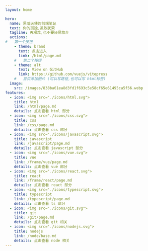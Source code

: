 ```yaml
---
layout: home

hero:
  name: 黑暗天使的前端笔记
  text: 你的孤独,虽败犹荣
  tagline: 再艰难,也不要轻易放弃
  actions:
#   第一个按钮
    - theme: brand
      text: 点击进入
      link: /html/page.md
    #   第二个按钮
    - theme: alt
      text: View on GitHub
      link: https://github.com/vuejs/vitepress
    #   首页添加图片 (可以写路径,也可以写 html标签)
  image:
    src: /images/838ba61ea8d3fd1f693c5e58cf65e61495ca5f56.webp
features:
  - icon: <img src="./icons/html.svg">
    title: html
    link: /html/page.md
    details: 点击查看 html 部分
  - icon: <img src="./icons/css.svg">
    title: css
    link: /css/page.md
    details: 点击查看 css 部分
  - icon: <img src="./icons/javascript.svg">
    title: javascript
    link: /javascript/page.md
    details: 点击查看 javascript 部分
  - icon: <img src="./icons/vue.svg">
    title: vue
    link: /frame/vue/page.md
    details: 点击查看 vue 部分
  - icon: <img src="./icons/react.svg">
    title: react
    link: /frame/react/page.md
    details: 点击查看 react 部分
  - icon: <img src="./icons/typescript.svg">
    title: typescript
    link: /typescript/page.md
    details: 点击查看 ts 部分
  - icon: <img src="./icons/git.svg">
    title: git
    link: /git/page.md
    details: 点击查看 git 相关
  - icon: <img src="./icons/nodejs.svg">
    title: nodejs
    link: /node/base.md
    details: 点击查看 node 相关
---
```

<!-- 首行不能有其他东西 -->
<!-- /* :root {
  --vp-home-hero-name-color: transparent;
  --vp-home-hero-name-background: -webkit-linear-gradient(120deg, #bd34fe 30%, #41d1ff);

  --vp-home-hero-image-background-image: linear-gradient(-45deg, #bd34fe 50%, #47caff 50%);
  --vp-home-hero-image-filter: blur(40px);
} */ -->
<style>

@media (min-width: 640px) {
  :root {
    --vp-home-hero-image-filter: blur(56px);
  }
}

@media (min-width: 960px) {
  :root {
    --vp-home-hero-image-filter: blur(72px);
  }
}

  .box{
  align-items:center;
}
</style>
<!-- <audio id="audio" autoplay loop>
  <source src="/music/sasikei.mp3" type="audio/mpeg" />
  <source src="/music/obito.mp3" type="audio/mpeg" />
</audio> -->

<!-- <script>
const window= document.getElementsByTagName("window")[0];
const audio= document.getElementById("audio")
window.onload=function(){
  audio.play()
}

</script> -->